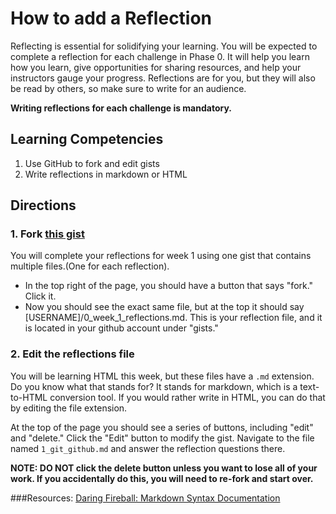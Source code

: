 # How to add a Reflection

Reflecting is essential for solidifying your learning. You will be expected to complete a reflection for each challenge in Phase 0. It will help you learn how you learn, give opportunities for sharing resources, and help your instructors gauge your progress. Reflections are for you, but they will also be read by others, so make sure to write for an audience. 

**Writing reflections for each challenge is mandatory.**

## Learning Competencies

1. Use GitHub to fork and edit gists
2. Write reflections in markdown or HTML

## Directions

### 1. Fork [this gist](https://gist.github.com/dbc-challenges/83e529e4c416967a0dde/)
You will complete your reflections for week 1 using one gist that contains multiple files.(One for each reflection). 

* In the top right of the page, you should have a button that says "fork." Click it. 
* Now you should see the exact same file, but at the top it should say [USERNAME]/0_week_1_reflections.md. This is your reflection file, and it is located in your github account under "gists."

### 2. Edit the reflections file

You will be learning HTML this week, but these files have a `.md` extension. Do you know what that stands for? It stands for markdown, which is a text-to-HTML conversion tool.  If you would rather write in HTML, you can do that by editing the file extension. 

At the top of the page you should see a series of buttons, including "edit" and "delete." Click the "Edit" button to modify the gist. Navigate to the file named `1_git_github.md` and answer the reflection questions there. 

**NOTE: DO NOT click the delete button unless you want to lose all of your work. If you accidentally do this, you will need to re-fork and start over.**


###Resources:
[Daring Fireball: Markdown Syntax Documentation](http://daringfireball.net/projects/markdown/syntax) 
